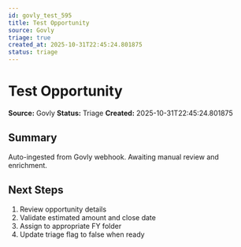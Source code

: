 ```yaml
---
id: govly_test_595
title: Test Opportunity
source: Govly
triage: true
created_at: 2025-10-31T22:45:24.801875
status: triage
---
```


# Test Opportunity

**Source:** Govly
**Status:** Triage
**Created:** 2025-10-31T22:45:24.801875

## Summary

Auto-ingested from Govly webhook. Awaiting manual review and enrichment.

## Next Steps

1. Review opportunity details
2. Validate estimated amount and close date
3. Assign to appropriate FY folder
4. Update triage flag to false when ready
